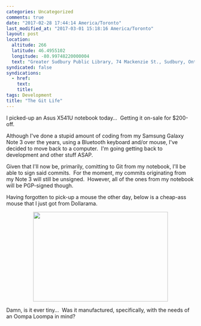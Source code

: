 ```yaml
---
categories: Uncategorized
comments: true
date: "2017-02-28 17:44:14 America/Toronto"
last_modified_at: "2017-03-01 15:18:16 America/Toronto"
layout: post
location:
  altitude: 266
  latitude: 46.4955102
  longitude: -80.99748220000004
  text: "Greater Sudbury Public Library, 74 Mackenzie St., Sudbury, Ontario, P3C 4X8, Canada"
syndicated: false
syndications:
  - href: 
    text: 
    title: 
tags: Development
title: "The Git Life"
---
```


I picked-up an Asus X541U notebook today&hellip;&nbsp; Getting it on-sale for $200-off.

Although I've done a stupid amount of coding from my Samsung Galaxy Note 3 over the years, using a Bluetooth keyboard and/or mouse, I've decided to move
back to a computer.&nbsp; I'm going getting back to development and other stuff ASAP.

Given that I'll now be, primarily, comitting to Git from my notebook, I'll be able to sign said commits.&nbsp; For the moment, my commits originating from
my Note 3 will still be unsigned.&nbsp; However, all of the ones from my notebook will be PGP-signed though.

Having forgotten to pick-up a mouse the other day, below is a cheap-ass mouse that I just got from Dollarama.

<a href="{{ site.uri.assets }}/blog/2017/02/28/the-git-life/2017-03-01_09-44-00_03-02.jpeg" target="_blank" title="">
  <img alt="" height="240" src="{{ site.uri.assets }}/blog/2017/02/28/the-git-life/2017-03-01_09-44-00_360x240.jpg" style="border: 0px; display: block; margin-left: auto; margin-right: auto;" width="360" />
</a>

Damn, is it ever tiny&hellip;&nbsp; Was it manufactured, specifically, with the needs of an Oompa Loompa in mind?
